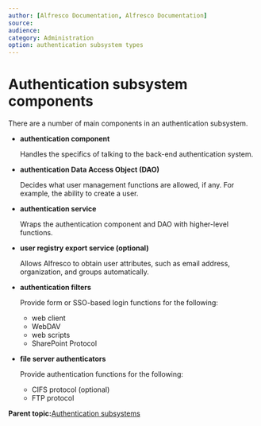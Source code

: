 ```yaml
---
author: [Alfresco Documentation, Alfresco Documentation]
source: 
audience: 
category: Administration
option: authentication subsystem types
---
```


# Authentication subsystem components

There are a number of main components in an authentication subsystem.

-   **authentication component**

    Handles the specifics of talking to the back-end authentication system.

-   **authentication Data Access Object \(DAO\)**

    Decides what user management functions are allowed, if any. For example, the ability to create a user.

-   **authentication service**

    Wraps the authentication component and DAO with higher-level functions.

-   **user registry export service \(optional\)**

    Allows Alfresco to obtain user attributes, such as email address, organization, and groups automatically.

-   **authentication filters**

    Provide form or SSO-based login functions for the following:

    -   web client
    -   WebDAV
    -   web scripts
    -   SharePoint Protocol
-   **file server authenticators**

    Provide authentication functions for the following:

    -   CIFS protocol \(optional\)
    -   FTP protocol

**Parent topic:**[Authentication subsystems](../concepts/auth-subsystem-intro.md)

